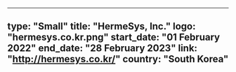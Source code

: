 
---
type: "Small"
title: "HermeSys, Inc."
logo: "hermesys.co.kr.png"
start_date: "01 February 2022"
end_date: "28 February 2023"
link: "http://hermesys.co.kr/"
country: "South Korea"
---

